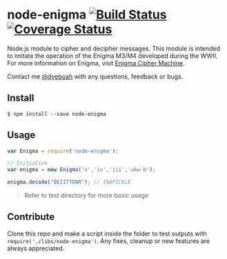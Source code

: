 node-enigma  [![Build Status](https://travis-ci.org/dyeboah/node-enigma.svg?branch=master)](https://travis-ci.org/dyeboah/node-enigma)  [![Coverage Status](https://coveralls.io/repos/github/dyeboah/node-enigma/badge.svg?branch=master)](https://coveralls.io/github/dyeboah/node-enigma?branch=master)
===========

Node.js module to cipher and decipher messages. 
This module is intended to imitate the operation of the Enigma M3/M4 developed during the WWII.
For more information on Enigma, visit [Enigma Cipher Machine](http://www.cryptomuseum.com/crypto/enigma/index.htm).

Contact me [@dyeboah](mailto:dyeboah@oswego.edu) with any questions, feedback or bugs.

Install
-------

  ```
  $ npm install --save node-enigma
  ```
  
Usage
-----

  ```javascript
  var Enigma = require('node-enigma');
  
  // Initialize 
  var enigma = new Enigma('v','iv','iii','ukw-b');
  
  enigma.decode("BEIITTDNR"); // INAPICKLE
  ```
  
  
  >Refer to test directory for more basic usage
  
  
Contribute
----------

Clone this repo and make a script inside the folder to test outputs with `require('./libs/node-enigma')`. Any fixes, cleanup or new features are always appreciated.
